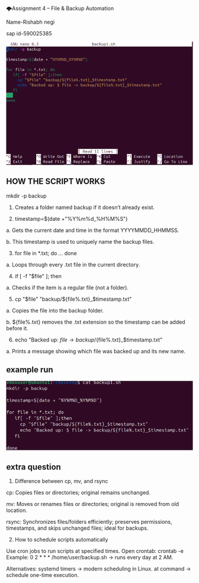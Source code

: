 🌩️Assignment 4 – File & Backup Automation


Name-Rishabh negi

sap id-590025385

![alt text](image.png)



## HOW THE SCRIPT WORKS
mkdir -p backup

1. Creates a folder named backup if it doesn’t already exist.

2. timestamp=$(date +"%Y%m%d_%H%M%S")

a. Gets the current date and time in the format YYYYMMDD_HHMMSS.

b. This timestamp is used to uniquely name the backup files.

3. for file in *.txt; do … done

a. Loops through every .txt file in the current directory.

4. if [ -f "$file" ]; then

a. Checks if the item is a regular file (not a folder).

5. cp "$file" "backup/${file%.txt}_$timestamp.txt"

a. Copies the file into the backup folder.

b. ${file%.txt} removes the .txt extension so the timestamp can be added before it.

6. echo "Backed up: $file → backup/${file%.txt}_$timestamp.txt"

a. Prints a message showing which file was backed up and its new name.

## example run


![alt text](<Screenshot 2025-09-09 164321.png>)




## extra question 

1. Difference between cp, mv, and rsync

cp: Copies files or directories; original remains unchanged.

mv: Moves or renames files or directories; original is removed from old location.

rsync: Synchronizes files/folders efficiently; preserves permissions, timestamps, and skips unchanged files; ideal for backups.

2. How to schedule scripts automatically

Use cron jobs to run scripts at specified times.
Open crontab: crontab -e
Example: 0 2 * * * /home/user/backup.sh → runs every day at 2 AM.

Alternatives:
systemd timers → modern scheduling in Linux.
at command → schedule one-time execution.
